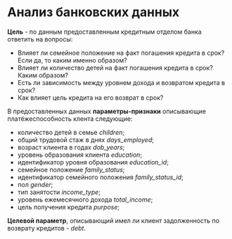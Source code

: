# Анализ банковских данных

**Цель** - по данным предоставленным кредитным отделом банка ответить на вопросы:
- Влияет ли семейное положение на факт погашения кредита в срок? Если да, то каким именно образом?
- Влияет ли количество детей на факт погашения кредита в срок? Каким образом?
- Есть ли зависимость между уровнем дохода и возвратом кредита в срок?
- Как влияет цель кредита на его возврат в срок?


В предоставленных данных **параметры-признаки** описывающие платёжеспособность клента следующие:
- количество детей в семье _children_;
- общий трудовой стаж в днях _days_employed_;
- возраст клиента в годах _dob_years_;
- уровень образования клиента _education_;
- идентификатор уровня образования _education_id_;
- семейное положение _family_status_;
- идентификатор семейного положения _family_status_id_;
- пол _gender_;
- тип занятости _income_type_;
- уровень ежемесячного дохода _total_income_;
- цель получения кредита _purpose_;

**Целевой параметр**, описывающий имел ли клиент задолженность по возврату кредитов - _debt_.
